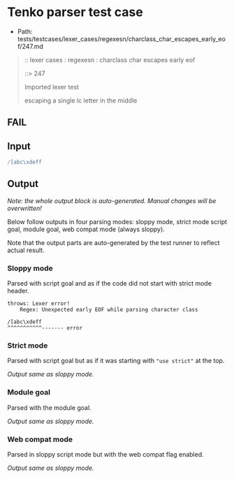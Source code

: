 # Tenko parser test case

- Path: tests/testcases/lexer_cases/regexesn/charclass_char_escapes_early_eof/247.md

> :: lexer cases : regexesn : charclass char escapes early eof
>
> ::> 247
>
> Imported lexer test
>
> escaping a single lc letter in the middle

## FAIL

## Input

`````js
/[abc\xdeff
`````

## Output

_Note: the whole output block is auto-generated. Manual changes will be overwritten!_

Below follow outputs in four parsing modes: sloppy mode, strict mode script goal, module goal, web compat mode (always sloppy).

Note that the output parts are auto-generated by the test runner to reflect actual result.

### Sloppy mode

Parsed with script goal and as if the code did not start with strict mode header.

`````
throws: Lexer error!
    Regex: Unexpected early EOF while parsing character class

/[abc\xdeff
^^^^^^^^^^^------- error
`````

### Strict mode

Parsed with script goal but as if it was starting with `"use strict"` at the top.

_Output same as sloppy mode._

### Module goal

Parsed with the module goal.

_Output same as sloppy mode._

### Web compat mode

Parsed in sloppy script mode but with the web compat flag enabled.

_Output same as sloppy mode._
